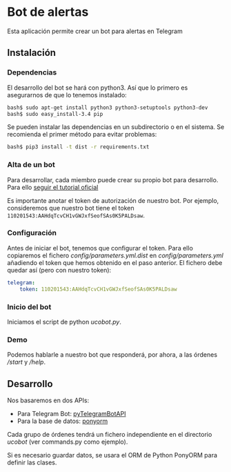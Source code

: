 # Bot de alertas

Esta aplicación permite crear un bot para alertas en Telegram

## Instalación

### Dependencias

El desarrollo del bot se hará con python3. Así que lo primero es asegurarnos de que lo tenemos instalado:

```bash
bash$ sudo apt-get install python3 python3-setuptools python3-dev
bash$ sudo easy_install-3.4 pip
```

Se pueden instalar las dependencias en un subdirectorio o en el sistema. Se recomienda el primer método para evitar problemas:

```bash
bash$ pip3 install -t dist -r requirements.txt
```

### Alta de un bot

Para desarrollar, cada miembro puede crear su propio bot para desarrollo. Para ello [seguir el tutorial oficial](https://core.telegram.org/bots#botfather)

Es importante anotar el token de autorización de nuestro bot. Por ejemplo, consideremos que nuestro bot tiene el token ```110201543:AAHdqTcvCH1vGWJxfSeofSAs0K5PALDsaw```.

### Configuración

Antes de iniciar el bot, tenemos que configurar el token. Para ello copiaremos el fichero _config/parameters.yml.dist_ en _config/parameters.yml_ añadiendo el token que hemos obtenido en el paso anterior. El fichero debe quedar así (pero con nuestro token):

```yaml
telegram:
    token: 110201543:AAHdqTcvCH1vGWJxfSeofSAs0K5PALDsaw
```

### Inicio del bot

Iniciamos el script de python _ucobot.py_.

### Demo

Podemos hablarle a nuestro bot que responderá, por ahora, a las órdenes _/start_ y _/help_.

## Desarrollo

Nos basaremos en dos APIs:

* Para Telegram Bot: [pyTelegramBotAPI](https://github.com/eternnoir/pyTelegramBotAPI)
* Para la base de datos: [ponyorm](http://ponyorm.com/)

Cada grupo de órdenes tendrá un fichero independiente en el directorio _ucobot_ (ver commands.py como ejemplo).

Si es necesario guardar datos, se usara el ORM de Python PonyORM para definir las clases.
